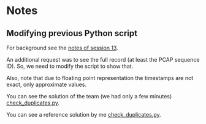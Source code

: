 # Notes
## Modifying previous Python script
For background see the [notes of session 13](https://github.com/aswna/GNU-Linux-Tools-sessions/blob/master/13/notes.md).

An additional request was to see the full record (at least the PCAP
sequence ID). So, we need to modify the script to show that.

Also, note that due to floating point representation the timestamps are
not exact, only approximate values.

You can see the solution of the team (we had only a few minutes) [check_duplicates.py](https://github.com/aswna/GNU-Linux-Tools-sessions/blob/master/14/check_duplicates.py).

You can see a reference solution by me [check_duplicates.py](https://github.com/aswna/GNU-Linux-Tools-sessions/blob/master/14/solution/check_duplicates.py).
